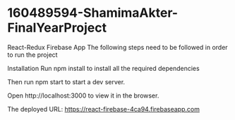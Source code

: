 # 160489594-ShamimaAkter-FinalYearProject

React-Redux Firebase App
The following steps need to be followed in order to run the project

Installation
Run npm install to install all the required dependencies

Then run npm start to start a dev server.

Open http://localhost:3000 to view it in the browser.

The deployed URL: https://react-firebase-4ca94.firebaseapp.com
